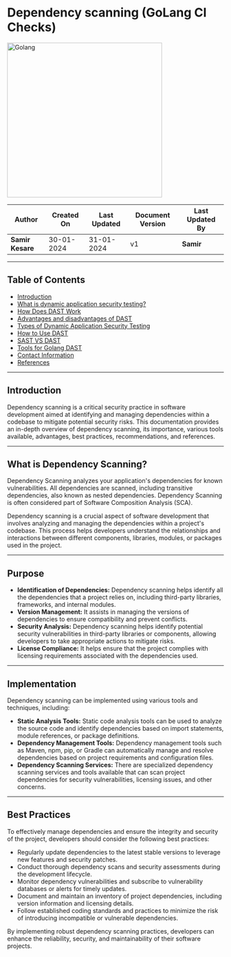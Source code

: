 # Dependency scanning (GoLang CI Checks)

<img width="360" length="100" alt="Golang" src="https://github.com/avengers-p7/Documentation/assets/156056413/56e9dd64-9654-449c-be6d-4212de6aca71">


| Author                 | Created On | Last Updated | Document Version | Last Updated By |
| ---------------------- | ---------- | ------------ | ---------------- | --------------- |
| **Samir Kesare** | 30-01-2024 | 31-01-2024   | v1               |  **Samir**        |
***
## Table of Contents

+ [Introduction](#Introduction)
+ [What is dynamic application security testing?](#What-is-dynamic-application-security-testing?)
+ [How Does DAST Work](#How-Does-DAST-Work)
+ [Advantages and disadvantages of DAST](#Advantages-and-disadvantages-of-DAST)
+ [Types of Dynamic Application Security Testing](#Types-of-Dynamic-Application-Security-Testing)
+ [How to Use DAST](#How-to-Use-DAST)
+ [SAST VS DAST](#SAST-VS-DAST)
+ [Tools for Golang DAST](#Tools-for-Golang-DAST)
+ [Contact Information](#Contact-Information)
+ [References](#References)
***
## Introduction
Dependency scanning is a critical security practice in software development aimed at identifying and managing dependencies within a codebase to mitigate potential security risks. This documentation provides an in-depth overview of dependency scanning, its importance, various tools available, advantages, best practices, recommendations, and references.
***
## What is Dependency Scanning?
Dependency Scanning analyzes your application's dependencies for known vulnerabilities. All dependencies are scanned, including transitive dependencies, also known as nested dependencies. Dependency Scanning is often considered part of Software Composition Analysis (SCA).

Dependency scanning is a crucial aspect of software development that involves analyzing and managing the dependencies within a project's codebase. This process helps developers understand the relationships and interactions between different components, libraries, modules, or packages used in the project.
***
## Purpose

- **Identification of Dependencies:** Dependency scanning helps identify all the dependencies that a project relies on, including third-party libraries, frameworks, and internal modules.
- **Version Management:** It assists in managing the versions of dependencies to ensure compatibility and prevent conflicts.
- **Security Analysis:** Dependency scanning helps identify potential security vulnerabilities in third-party libraries or components, allowing developers to take appropriate actions to mitigate risks.
- **License Compliance:** It helps ensure that the project complies with licensing requirements associated with the dependencies used.
***
## Implementation

Dependency scanning can be implemented using various tools and techniques, including:

- **Static Analysis Tools:** Static code analysis tools can be used to analyze the source code and identify dependencies based on import statements, module references, or package definitions.
- **Dependency Management Tools:** Dependency management tools such as Maven, npm, pip, or Gradle can automatically manage and resolve dependencies based on project requirements and configuration files.
- **Dependency Scanning Services:** There are specialized dependency scanning services and tools available that can scan project dependencies for security vulnerabilities, licensing issues, and other concerns.
***
## Best Practices

To effectively manage dependencies and ensure the integrity and security of the project, developers should consider the following best practices:

- Regularly update dependencies to the latest stable versions to leverage new features and security patches.
- Conduct thorough dependency scans and security assessments during the development lifecycle.
- Monitor dependency vulnerabilities and subscribe to vulnerability databases or alerts for timely updates.
- Document and maintain an inventory of project dependencies, including version information and licensing details.
- Follow established coding standards and practices to minimize the risk of introducing incompatible or vulnerable dependencies.

By implementing robust dependency scanning practices, developers can enhance the reliability, security, and maintainability of their software projects.



